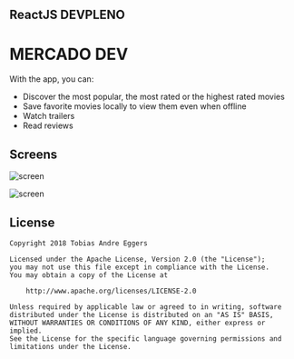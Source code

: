 
## ReactJS DEVPLENO

# MERCADO DEV
With the app, you can:
* Discover the most popular, the most rated or the highest rated movies
* Save favorite movies locally to view them even when offline
* Watch trailers
* Read reviews


## Screens
![screen](../Home_01.png)

![screen](../Home_02.png)


## License

    Copyright 2018 Tobias Andre Eggers

    Licensed under the Apache License, Version 2.0 (the "License");
    you may not use this file except in compliance with the License.
    You may obtain a copy of the License at

        http://www.apache.org/licenses/LICENSE-2.0

    Unless required by applicable law or agreed to in writing, software
    distributed under the License is distributed on an "AS IS" BASIS,
    WITHOUT WARRANTIES OR CONDITIONS OF ANY KIND, either express or implied.
    See the License for the specific language governing permissions and
    limitations under the License.


